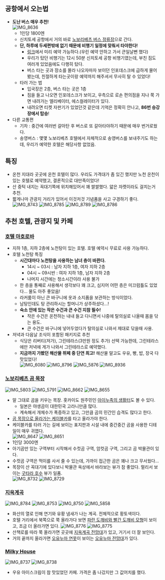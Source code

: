 ## 공항에서 오는법
- **도난 버스 매우 추천!**  
![IMG_8636](https://github.com/user-attachments/assets/4189e775-57aa-4f6c-9278-f900b4ed909c)
  - 1인당 1800엔
  - 신치토세 공항에서 거의 바로 [노보리베츠 버스 정류장](https://maps.app.goo.gl/fYsbQCwU5EbZ9yFQ9)으로 간다.
  - **단, 하루에 두세편밖에 없기 때문에 비행기 일정에 맞춰서 타야한다!**
    - [링크](https://japanbuslines.com/ko/bus_search/hokkaido/new_chitose_airport/hokkaido/noboribetsu/)에서 미리 예약 가능하다.(우린 예약 안하고 가서 큰일날뻔 했다)
    - 우리가 탔던 비행기는 12시 50분 신치토세 공항 비행기였는데, 부친 짐도 여러개 있었음에도 다행히 탔다.
    - 버스 타는 곳과 장소를 몰라 나오자마자 보이던 인포데스크에 급하게 물어봤는데, 친절하게 타는곳이랑 예약까지 해주셔서 무사히 탈 수 있었다!
  - 타러 가는 법
    - 입국장은 2층, 버스 타는 곳은 1층
    - 짐을 들고 나오면 인포데스크가 보이고, 우측으로 로손 편의점을 지나 쭉 가면 내려가는 엘리베이터, 에스컬레이터가 있다.
    - 내려오면 티켓 자판기가 있었던것 같은데 기억은 정확히 안나고, **86번 승강장에서 탑승**!
- 다른 교통편
  - 기차 : 중간에 여러번 갈아탄 후 버스로 또 갈아타야하기 때문에 매우 번거로웠다.
  - 송영버스 : 몇몇 노보리베츠 호텔에서 자체적으로 송영버스를 보내주기도 하는데, 우리가 예약한 호텔은 해당사항 없었음.

## 특징
- 온천 지대라 곳곳에 온천 호텔이 많다. 우리도 가격대가 좀 있긴 했지만 노천 온천이 있는 호텔로 예약했고, 결론적으로 대만족이었다!
- 산 중턱 내지는 꼭대기쪽에 위치해있어서 꽤 쌀쌀했다. 얇은 자켓이라도 걸치는거 추천.
- 짧게나마 관광지 거리가 있어서 이것저것 기념품을 사고 구경하기 좋다.  
![IMG_8743](https://github.com/user-attachments/assets/bad140d1-7d07-4c4f-abe9-d8aa1f8f9d60)
![IMG_8785](https://github.com/user-attachments/assets/18f20c45-aedf-41fa-b184-6021fc50238f)
![IMG_8789](https://github.com/user-attachments/assets/ca61007d-041d-4ba6-ae7e-1516f0280209)
![IMG_8786](https://github.com/user-attachments/assets/d91aca44-a0d6-49b7-8c47-afb08247a7f7)

## 추천 호텔, 관광지 및 카페

### [호텔 마호로바](https://maps.app.goo.gl/TWgxXZacoErQM4F67)
- 지하 1층, 지하 2층에 노천탕이 있는 호텔. 호텔 예약시 무료로 사용 가능하다.
- 호텔 노천탕 특징
  - **시간대마다 노천탕을 사용하는 남녀 층이 바뀐다.**
    - 14시 ~ 03시 : 남자 지하 1층, 여자 지하 2층
    - 04시 ~ 09시반 :  여자 지하 1층, 남자 지하 2층
    - 나머지 시간에는 청소시간이라 사용 불가
  - 한 층을 통째로 사용해서 생각보다 꽤 크고, 심지어 어떤 층은 미끄럼틀도 있었다... 물도 아주 좋았음!
  - 라커룸이 아닌 큰 바구니에 옷과 소지품을 보관하는 방식이었다.
  - 남탕인데도 탕 관리하시는 할머니가 상주하셨다...!
  - **숙소 안에 있는 작은 수건과 큰 수건 지참 필수!**
    - 작은 수건은 온천하는 내내 들고 다니면서 나중에 탈의실로 나올때 몸을 닦는 용도.
    - 큰 수건은 바구니에 넣어두었다가 탈의실로 나와서 제대로 닦을때 사용.
- 저녁과 다음날 조식이 포함된 패키지로 추천
  - 식당은 리버티(저가), 그린테라스(3만원 정도 추가) 선택 가능한데, 그린테라스에만 저녁에 게가 나와서 그린테라스로 예약했다.
  - **지금까지 가봤던 해산물 뷔페 중 단연 최고!** 해산물 말고도 우유, 빵, 밥, 장국 다 맛있었다!  
  ![IMG_6080](https://github.com/user-attachments/assets/9ef5fbbe-8220-4008-88ab-c5fd5c1f5735)
  ![IMG_8796](https://github.com/user-attachments/assets/3e10e398-e365-4f28-b7c6-4fc976072bc5)
  ![IMG_5876](https://github.com/user-attachments/assets/d623267e-dc1b-4077-b216-afed25b7c601)
  ![IMG_8936](https://github.com/user-attachments/assets/6eda8182-c30a-41cc-b781-921686acc691)

### [노보리베츠 곰 목장](https://maps.app.goo.gl/vBbncLn8ZdDpDaKx6)
![IMG_5803](https://github.com/user-attachments/assets/a75c6160-5dc0-4f63-b4eb-2c3830450a43)
![IMG_5791](https://github.com/user-attachments/assets/c7911c00-d859-4823-b4e0-0b3a67cd1916)
![IMG_8662](https://github.com/user-attachments/assets/5326053e-6007-49e9-b206-72c74cffbe09)
![IMG_8655](https://github.com/user-attachments/assets/bd86371a-b4cc-429a-a6a1-356e781a0dc2)
- 말 그대로 곰을 키우는 목장. 홋카이도 원주민인 [아이누족의 생활터](https://maps.app.goo.gl/eWmwDLwEBMg1QVc1A)도 볼 수 있다.
  - 일본은 야생곰이 대한민국 고라니만큼 많다.
  - 계속해서 개체수가 폭증하고 있고, 그만큼 곰의 민간인 습격도 많다고 한다.
- [곰 목장으로 올라가는 케이블카](https://maps.app.goo.gl/bAwXSG3czrFDXC1Y9)를 타고 올라가야 한다.
- 케이블카를 타러 가는 길에 보이는 표지판과 시설 내에 중간중간 곰을 사용한 디테일이 매우 귀엽다.  
![IMG_8647](https://github.com/user-attachments/assets/2f5469c2-7195-45d7-aaad-3f557564c99b)
![IMG_8651](https://github.com/user-attachments/assets/378a726a-9e3a-4531-a649-f1cb2c70a097)
- 1인당 3000엔
- 아기곰만 있는 구역부터 시작해서 수컷곰 구역, 암컷곰 구역, 그리고 곰 박물관이 있다.
- 수컷곰 구역은 먹이를 사서 줄 수 있는데, 가까이 접근한 곰은 꽤나 크고 무서웠다...
- 목장이 산 꼭대기에 있다보니 박물관 옥상에서 바라보는 뷰가 참 좋았다. 멀리서 보이는 [굿타라 호수](https://maps.app.goo.gl/S5L4T5jwG8MD4dLLA) 뷰가 일품.  
![IMG_8732](https://github.com/user-attachments/assets/6fa44d34-53b2-4336-981d-dd4b0d8c37d1)
![IMG_8729](https://github.com/user-attachments/assets/2ce9bb0f-7bc9-49c9-a062-2f2179221b33)

### [지옥계곡](https://maps.app.goo.gl/6nwGbW8TxnRnVapY8)
![IMG_8784](https://github.com/user-attachments/assets/878d0795-5e3a-4f4f-b799-70a33ae56f72)
![IMG_8753](https://github.com/user-attachments/assets/89ead955-55b3-4528-aa95-b1aafdd033f5)
![IMG_8750](https://github.com/user-attachments/assets/b40b98b8-3d0e-46a2-95c1-9f2d7ac1fc1f)
![IMG_5858](https://github.com/user-attachments/assets/1f14f456-1e6a-4734-9cd5-3b39d8e82824)
- 화산의 열로 인해 연기와 유황 냄새가 나는 계곡. 전체적으로 황토색이다.
- 호텔 거리에서 북쪽으로 쭉 올라가다 보면 [파란 도깨비와 빨간 도깨비 모형](https://maps.app.goo.gl/kKXVMwUdrjr6cCMH9)이 보이고, 조금 더 올라가면 있다.
![IMG_8776](https://github.com/user-attachments/assets/1425b8e9-78ec-4e43-bab1-1c87a107d94c)
![IMG_8775](https://github.com/user-attachments/assets/ae399331-f3e5-4ce4-afad-b99c2675abac)
- 산책로를 따라 쭉 올라가면 곳곳에 [지옥계곡 전망대](https://maps.app.goo.gl/NMusH62h54uGLYKNA)가 있고, 거기서 더 잘 보인다.
- 거의 끝까지 올라가면 [오유누마 연못](https://maps.app.goo.gl/oRz8mphy4iUCBKyZ9)이 보이는 [오유누마 전망대](https://maps.app.goo.gl/7VV59DXWJrrDynVf9)가 있다.

### [Milky House](https://maps.app.goo.gl/jzF4maPJW93rZ1h86)
![IMG_8737](https://github.com/user-attachments/assets/d45a6651-5dc6-4cc2-851d-422013c270a2)
![IMG_8738](https://github.com/user-attachments/assets/1dfaf9b0-35c4-45aa-93b7-d18451969fe8)
- 우유 아이스크림이 참 맛있었던 카페. 가격은 좀 나갔지만 그 값어치를 했다.